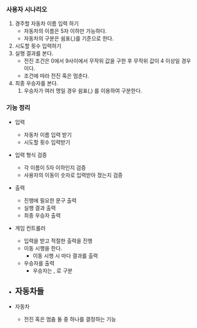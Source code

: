 ### 사용자 시나리오
1. 경주할 자동차 이름 입력 하기
   - 자동차의 이름은 5자 이하만 가능하다.
   - 자동차의 구분은 쉼표(,)를 기준으로 한다.
2. 시도할 횟수 입력하기
3. 실행 결과를 본다.
   - 전진 조건은 0에서 9사이에서 무작위 값을 구한 후 무작위 값이 4 이상일 경우이다.
   - 조건에 따라 전진 혹은 멈춘다.
4. 최종 우승자를 본다.
   1. 우승자가 여러 명일 경우 쉼표(,) 를 이용하여 구분한다.

### 기능 정리

- 입력 
  - 자동차 이름 입력 받기
  - 시도할 횟수 입력받기
- 입력 형식 검증
  - 각 이름이 5자 이하인지 검증
  - 사용자의 이동이 숫자로 입력받아 졌는지 검증
- 출력 
  - 진행에 필요한 문구 출력
  - 실행 결과 출력
  - 최종 우승자 출력

- 게임 컨트롤러
  - 입력을 받고 적절한 출력을 진행
  - 이동 시행을 한다.
    - 이동 시행 시 마다 결과를 출력
  - 우승자를 출력
    - 우승자는 , 로 구분
- 자동차들
  - 

- 자동차
  - 전진 혹은 멈춤 둘 중 하나를 결정하는 기능